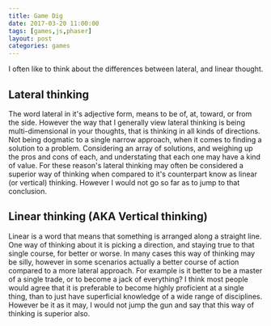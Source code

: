 ```yaml
---
title: Game Dig
date: 2017-03-20 11:00:00
tags: [games,js,phaser]
layout: post
categories: games
---
```


I often like to think about the differences between lateral, and linear thought.

<!-- more -->


## Lateral thinking

The word lateral in it's adjective form, means to be of, at, toward, or from the side. However the way that I generally view lateral thinking is being multi-dimensional in your thoughts, that is thinking in all kinds of directions. Not being dogmatic to a single narrow approach, when it comes to finding a solution to a problem. Considering an array of solutions, and weighing up the pros and cons of each, and understating that each one may have a kind of value. For these reason's lateral thinking may often be considered a superior way of thinking when compared to it's counterpart know as linear (or vertical) thinking. However I would not go so far as to jump to that conclusion.

## Linear thinking (AKA Vertical thinking)

Linear is a word that means that something is arranged along a straight line. One way of thinking about it is picking a direction, and staying true to that single course, for better or worse. In many cases this way of thinking may be silly, however in some scenarios actually a better course of action compared to a more lateral approach. For example is it better to be a master of a single trade, or to become a jack of everything? I think most people would agree that it is preferable to become highly proficient at a single thing, than to just have superficial knowledge of a wide range of disciplines. However be it as it may, I would not jump the gun and say that this way of thinking is superior also.

##